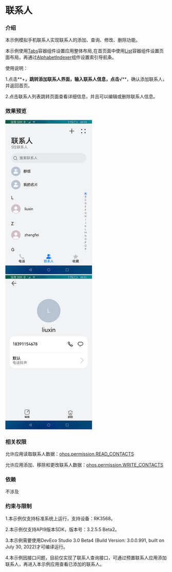 # 联系人

### 介绍

本示例模拟手机联系人实现联系人的添加、查询、修改、删除功能。

本示例使用[Tabs](https://gitee.com/openharmony/docs/blob/master/zh-cn/application-dev/reference/arkui-ts/ts-container-tabs.md)容器组件设置应用整体布局,在首页面中使用[List](https://gitee.com/openharmony/docs/blob/master/zh-cn/application-dev/reference/arkui-ts/ts-container-list.md)容器组件设置页面布局，再通过[AlphabetIndexer](https://gitee.com/openharmony/docs/blob/master/zh-cn/application-dev/reference/arkui-ts/ts-container-alphabet-indexer.md)组件设置索引导航条。

使用说明：

1.点击**+**，跳转添加联系人界面，输入联系人信息，点击**√**，确认添加联系人，并返回首页。

2.点击联系人列表跳转页面查看详细信息，并且可以编辑或删除联系人信息。

### 效果预览

![](screenshots/device/main.png) ![](screenshots/device/details.png)

### 相关权限

允许应用读取联系人数据：[ohos.permission.READ_CONTACTS](https://gitee.com/openharmony/docs/blob/master/zh-cn/application-dev/security/permission-list.md)

允许应用添加、移除和更改联系人数据：[ohos.permission.WRITE_CONTACTS](https://gitee.com/openharmony/docs/blob/master/zh-cn/application-dev/security/permission-list.md)

### 依赖

不涉及

### 约束与限制

1.本示例仅支持标准系统上运行，支持设备：RK3568。

2.本示例仅支持API9版本SDK，版本号：3.2.5.5 Beta2。

3.本示例需要使用DevEco Studio 3.0 Beta4 (Build Version: 3.0.0.991, built on July 30, 2022)才可编译运行。

4.本示例因接口问题，目前仅实现了联系人查询接口，可通过预置联系人应用添加联系人，再进入本示例应用查看已添加的联系人。